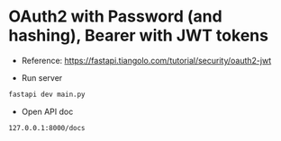 # OAuth2 with Password (and hashing), Bearer with JWT tokens

- Reference: https://fastapi.tiangolo.com/tutorial/security/oauth2-jwt

- Run server

```bash
fastapi dev main.py
```

- Open API doc

```bash
127.0.0.1:8000/docs
```
